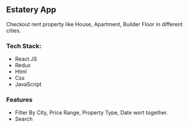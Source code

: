 
## Estatery App

Checkout rent property like House, Apartment, Builder Floor in different cities. 

### Tech Stack:

* React.JS
* Redux
* Html
* Css
* JavaScript

### Features

* Filter By City, Price Range, Property Type, Date wort together.
* Search 


